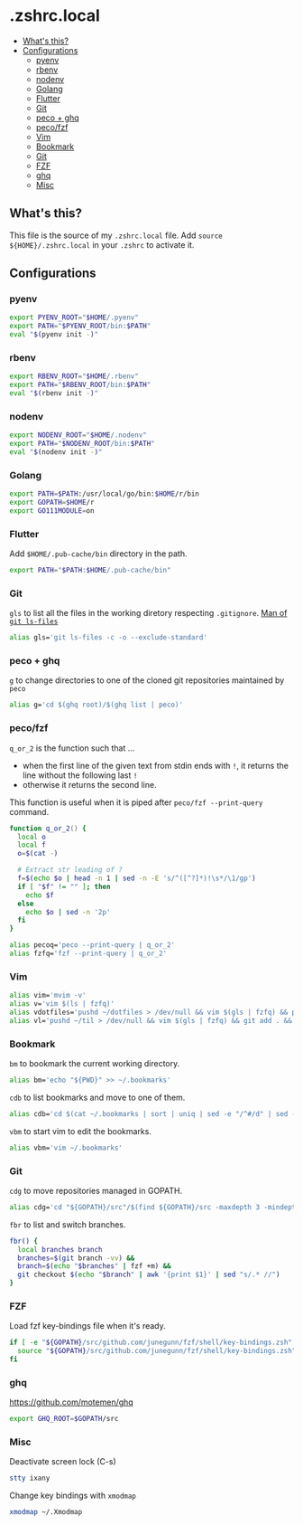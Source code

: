 # .zshrc.local

<!-- vim-markdown-toc GFM -->

* [What's this?](#whats-this)
* [Configurations](#configurations)
  * [pyenv](#pyenv)
  * [rbenv](#rbenv)
  * [nodenv](#nodenv)
  * [Golang](#golang)
  * [Flutter](#flutter)
  * [Git](#git)
  * [peco + ghq](#peco--ghq)
  * [peco/fzf](#pecofzf)
  * [Vim](#vim)
  * [Bookmark](#bookmark)
  * [Git](#git-1)
  * [FZF](#fzf)
  * [ghq](#ghq)
  * [Misc](#misc)

<!-- vim-markdown-toc -->

## What's this?

This file is the source of my `.zshrc.local` file.
Add `source ${HOME}/.zshrc.local` in your `.zshrc` to activate it.


## Configurations
### pyenv

```zsh
export PYENV_ROOT="$HOME/.pyenv"
export PATH="$PYENV_ROOT/bin:$PATH"
eval "$(pyenv init -)"
```

### rbenv

```zsh
export RBENV_ROOT="$HOME/.rbenv"
export PATH="$RBENV_ROOT/bin:$PATH"
eval "$(rbenv init -)"
```

### nodenv

```zsh
export NODENV_ROOT="$HOME/.nodenv"
export PATH="$NODENV_ROOT/bin:$PATH"
eval "$(nodenv init -)"
```

### Golang

```zsh
export PATH=$PATH:/usr/local/go/bin:$HOME/r/bin
export GOPATH=$HOME/r
export GO111MODULE=on
```

### Flutter

Add `$HOME/.pub-cache/bin` directory in the path.

```zsh
export PATH="$PATH:$HOME/.pub-cache/bin"
```

### Git

`gls` to list all the files in the working diretory respecting `.gitignore`.
[Man of `git ls-files`](https://git-scm.com/docs/git-ls-files)

```zsh
alias gls='git ls-files -c -o --exclude-standard'
```

### peco + ghq

`g` to change directories to one of the cloned git repositories maintained by `peco`

```zsh
alias g='cd $(ghq root)/$(ghq list | peco)'
```

### peco/fzf

`q_or_2` is the function such that ...
- when the first line of the given text from stdin ends with `!`, it returns the line without the following last `!` 
- otherwise it returns the second line.

This function is useful when it is piped after `peco/fzf --print-query` command.

```zsh
function q_or_2() {          
  local o
  local f
  o=$(cat -)

  # Extract str leading of ?
  f=$(echo $o | head -n 1 | sed -n -E 's/^([^?]*)!\s*/\1/gp')
  if [ "$f" != "" ]; then
    echo $f 
  else
    echo $o | sed -n '2p'
  fi
}

alias pecoq='peco --print-query | q_or_2'
alias fzfq='fzf --print-query | q_or_2'
```

### Vim
```zsh
alias vim='mvim -v'
alias v='vim $(ls | fzfq)'
alias vdotfiles='pushd ~/dotfiles > /dev/null && vim $(gls | fzfq) && popd > /dev/null'
alias vl='pushd ~/til > /dev/null && vim $(gls | fzfq) && git add . && git commit -m "update" && (git push origin master) & ; popd > /dev/null'
```

### Bookmark

`bm` to bookmark the current working directory.

```zsh
alias bm='echo "${PWD}" >> ~/.bookmarks'
```

`cdb` to list bookmarks and move to one of them.

```zsh
alias cdb='cd $(cat ~/.bookmarks | sort | uniq | sed -e "/^#/d" | sed -e "/^\s*$/d" | fzfq)'
```

`vbm` to start vim to edit the bookmarks.

```zsh
alias vbm='vim ~/.bookmarks'
```

### Git

`cdg` to move repositories managed in GOPATH.
```zsh
alias cdg='cd "${GOPATH}/src"/$(find ${GOPATH}/src -maxdepth 3 -mindepth 3 -type d | sed -re "s/^.*?\/(.*\/.*\/.*)$/\1/g" | fzfq)'
```

`fbr` to list and switch branches.

```zsh
fbr() {
  local branches branch
  branches=$(git branch -vv) &&
  branch=$(echo "$branches" | fzf +m) &&
  git checkout $(echo "$branch" | awk '{print $1}' | sed "s/.* //")
}
```

### FZF

Load fzf key-bindings file when it's ready.

```zsh
if [ -e "${GOPATH}/src/github.com/junegunn/fzf/shell/key-bindings.zsh" ]; then
  source "${GOPATH}/src/github.com/junegunn/fzf/shell/key-bindings.zsh"
fi
```

### ghq
https://github.com/motemen/ghq

```zsh
export GHQ_ROOT=$GOPATH/src
```

### Misc

Deactivate screen lock (C-s)
```zsh
stty ixany
```

Change key bindings with `xmodmap`

```zsh
xmodmap ~/.Xmodmap
```
